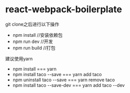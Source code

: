# react-webpack-boilerplate

git clone之后进行以下操作
+ npm install //安装依赖包
+ npm run dev //开发
+ npm run build //打包

建议使用yarn

+ npm install === yarn
+ npm install taco --save === yarn add taco
+ npm uninstall taco --save === yarn remove taco
+ npm install taco --save-dev === yarn add taco --dev
